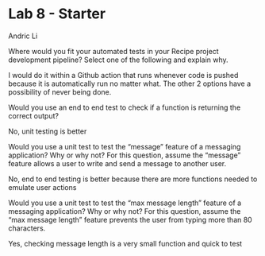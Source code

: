 # Lab 8 - Starter
Andric Li

Where would you fit your automated tests in your Recipe project development pipeline? Select one of the following and explain why.

I would do it within a Github action that runs whenever code is pushed because it is automatically run no matter what. The other 2 options have a possibility of never being done.

Would you use an end to end test to check if a function is returning the correct output?

No, unit testing is better 

Would you use a unit test to test the “message” feature of a messaging application? Why or why not? For this question, assume the “message” feature allows a user to write and send a message to another user.

No, end to end testing is better because there are more functions needed to emulate user actions

Would you use a unit test to test the “max message length” feature of a messaging application? Why or why not? For this question, assume the “max message length” feature prevents the user from typing more than 80 characters.

Yes, checking message length is a very small function and quick to test
